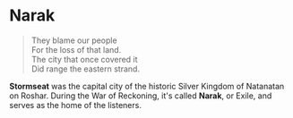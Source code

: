 # Narak
> They blame our people  
> For the loss of that land.  
> The city that once covered it  
> Did range the eastern strand.

**Stormseat** was the capital city of the historic Silver Kingdom of Natanatan on Roshar. During the War of Reckoning, it's called **Narak**, or Exile, and serves as the home of the listeners.
